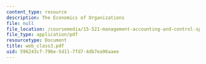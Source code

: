```yaml
---
content_type: resource
description: The Economics of Organizations
file: null
file_location: /coursemedia/15-521-management-accounting-and-control-spring-2003/596243cf796e5d117fd74db7ea96aaee_web_class3.pdf
file_type: application/pdf
resourcetype: Document
title: web_class3.pdf
uid: 596243cf-796e-5d11-7fd7-4db7ea96aaee
---
```

